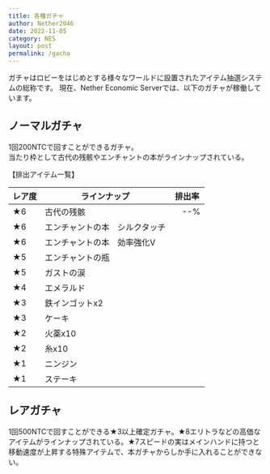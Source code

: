 ```yaml
---
title: 各種ガチャ
author: Nether2046
date: 2022-11-05
category: NES
layout: post
permalink: /gacha
---
```


ガチャはロビーをはじめとする様々なワールドに設置されたアイテム抽選システムの総称です。
現在、Nether Economic Serverでは、以下のガチャが稼働しています。


## ノーマルガチャ
1回200NTCで回すことができるガチャ。<br>
当たり枠として古代の残骸やエンチャントの本がラインナップされている。


【排出アイテム一覧】

|  レア度  |  ラインナップ  |  排出率  |
| ---- | ---- | ---- |
|★6	| 古代の残骸	|　--% |
|★6	| エンチャントの本　シルクタッチ	| |
|★6	| エンチャントの本　効率強化Ⅴ | |
|★5	| エンチャントの瓶 | |
|★5	| ガストの涙	| |
|★4	| エメラルド	| |
|★3	| 鉄インゴットx2 | |
|★3	| ケーキ	| |
|★2	| 火薬x10	| |
|★2	| 糸x10 | |
|★1	| ニンジン | |
|★1	|ステーキ	| |



## レアガチャ
1回500NTCで回すことができる★3以上確定ガチャ。★8エリトラなどの高価なアイテムがラインナップされている。★7スピードの実はメインハンドに持つと移動速度が上昇する特殊アイテムで、本ガチャからしか手に入れることができない。

